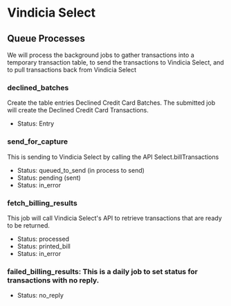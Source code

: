 # Vindicia Select

## Queue Processes
We will process the background jobs to gather transactions into a temporary transaction table, to send the transactions to Vindicia Select, and to pull transactions back from Vindicia Select
### declined_batches
Create the table entries Declined Credit Card Batches. The submitted job will create the Declined Credit Card Transactions.

* Status: Entry

### send_for_capture
This is sending to Vindicia Select by calling the API Select.billTransactions

* Status: queued_to_send (in process to send)
* Status: pending (sent)
* Status: in_error

### fetch_billing_results
This job will call Vindicia Select's API to retrieve transactions that are ready to be returned.

* Status: processed
* Status: printed_bill
* Status: in_error

### failed_billing_results: This is a daily job to set status for transactions with no reply.

* Status: no_reply
